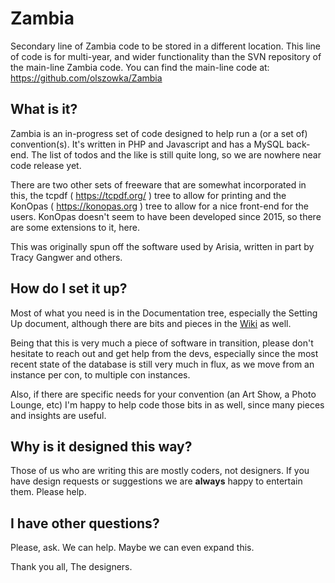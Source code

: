 Zambia
======

Secondary line of Zambia code to be stored in a different location.
This line of code is for multi-year, and wider functionality than
the SVN repository of the main-line Zambia code.  You can find the
main-line code at: https://github.com/olszowka/Zambia

## What is it?

Zambia is an in-progress set of code designed to help run a (or a set
of) convention(s).  It's written in PHP and Javascript and has a MySQL
back-end.  The list of todos and the like is still quite long, so we
are nowhere near code release yet.

There are two other sets of freeware that are somewhat incorporated
in this, the tcpdf ( https://tcpdf.org/ ) tree to allow for printing
and the KonOpas ( https://konopas.org ) tree to allow for a nice
front-end for the users.  KonOpas doesn't seem to have been developed
since 2015, so there are some extensions to it, here.

This was originally spun off the software used by Arisia, written in
part by Tracy Gangwer and others.

## How do I set it up?

Most of what you need is in the Documentation tree, especially the
Setting Up document, although there are bits and pieces in the
[Wiki](https://github.com/mrdkap/zambia/wiki) as well.

Being that this is very much a piece of software in transition, please
don't hesitate to reach out and get help from the devs, especially
since the most recent state of the database is still very much in
flux, as we move from an instance per con, to multiple con instances.

Also, if there are specific needs for your convention (an Art Show, a
Photo Lounge, etc) I'm happy to help code those bits in as well, since
many pieces and insights are useful.

## Why is it designed this way?

Those of us who are writing this are mostly coders, not designers.  If
you have design requests or suggestions we are __always__ happy to
entertain them.  Please help.

## I have other questions?

Please, ask.  We can help.  Maybe we can even expand this.

Thank you all,
The designers.
